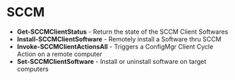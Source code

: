 # SCCM

* **Get-SCCMClientStatus** - Return the state of the SCCM Client Softwares
* **Install-SCCMClientSoftware** - Remotely install a Software thru SCCM
* **Invoke-SCCMClientActionsAll** - Triggers a ConfigMgr Client Cycle Action on a remote computer
* **Set-SCCMClientSoftware** - Install or uninstall software on target computers
